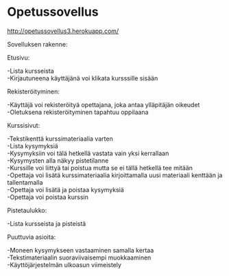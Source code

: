 # Opetussovellus

http://opetussovellus3.herokuapp.com/

Sovelluksen rakenne:

Etusivu:

-Lista kursseista\
-Kirjautuneena käyttäjänä voi klikata kursssille sisään


Rekisteröityminen:

-Käyttäjä voi rekisteröityä opettajana, joka antaa ylläpitäjän oikeudet\
-Oletuksena rekisteröityminen tapahtuu oppilaana


Kurssisivut:

-Tekstikenttä kurssimateriaalia varten\
-Lista kysymyksiä\
-Kysymyksiin voi tälä hetkellä vastata vain yksi kerrallaan\
-Kysymysten alla näkyy pistetilanne\
-Kurssille voi liittyä tai poistua mutta se ei tällä hetkellä tee mitään\
-Opettaja voi lisätä kurssimateriaalia kirjoittamalla uusi materiaali kenttään ja tallentamalla\
-Opettaja voi lisätä ja poistaa kysymyksiä\
-Opettaja voi poistaa kurssin


Pistetaulukko:

-Lista kursseista ja pisteistä


Puuttuvia asioita:

-Moneen kysymykseen vastaaminen samalla kertaa\
-Tekstimateriaalin suoraviivaisempi muokkaaminen\
-Käyttöjärjestelmän ulkoasun viimeistely



